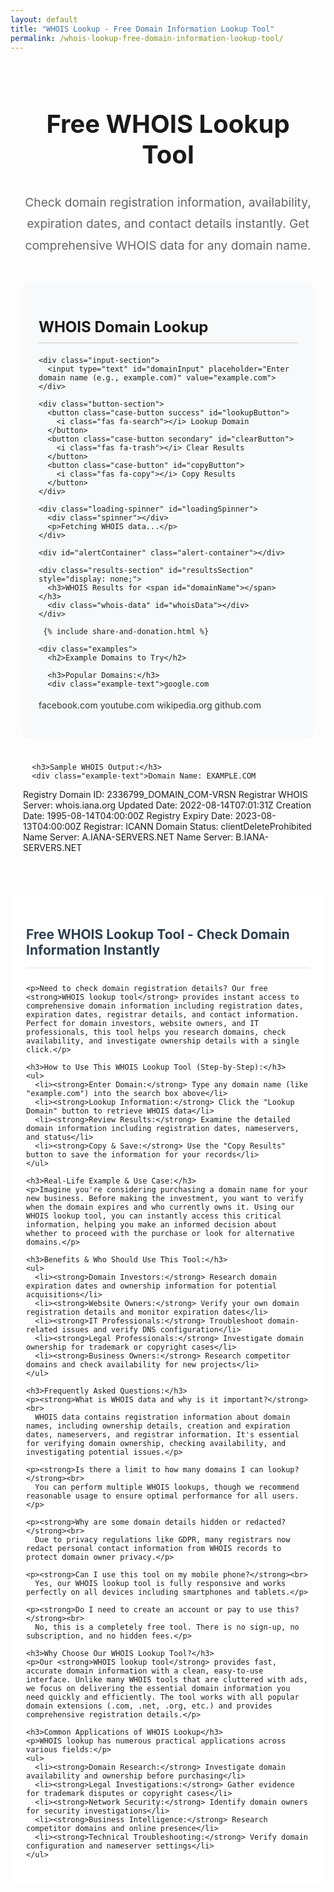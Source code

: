 ```yaml
---
layout: default
title: "WHOIS Lookup - Free Domain Information Lookup Tool"
permalink: /whois-lookup-free-domain-information-lookup-tool/
---
```


<meta charset="UTF-8">
<meta name="viewport" content="width=device-width, initial-scale=1.0">

<title>WHOIS Lookup - Free Domain Information Lookup Tool</title>

<meta name="description"
  content="Use our free WHOIS Lookup Tool to check domain ownership, registrar info, expiration date, DNS status & availability. Instant results — no signup required.">

<meta name="keywords"
  content="whois lookup, domain lookup, whois search, domain owner check, whois checker, domain registration info, is domain available, dns lookup, domain expiry checker">

<meta name="author" content="paramdip nath">
<meta name="robots" content="index, follow">

<!-- Open Graph Tags -->
<meta property="og:title" content="Free WHOIS Lookup Tool — Check Domain Information Easy">
<meta property="og:description" content="Find domain owner, registrar, availability & expiration instantly with free WHOIS lookup.">
<meta property="og:type" content="website">
<meta property="og:url" content="https://toolesy.com/whois-lookup-free-domain-information-lookup-tool/">

<!-- Twitter Card Tags -->
<meta name="twitter:card" content="summary_large_image">
<meta name="twitter:title" content="Free WHOIS Lookup Tool — Domain Owner, Registrar, Expiry Info">
<meta name="twitter:description" content="Check WHOIS data instantly — domain ownership, expiration, availability, DNS info & more.">


<!-- Font Awesome -->
<link rel="stylesheet" href="https://cdnjs.cloudflare.com/ajax/libs/font-awesome/6.4.0/css/all.min.css">

<style>
  /* WHOIS Lookup Styles */
  .converter-container {
    padding: 20px;
    max-width: 1200px;
    margin: 0 auto;
  }

  .converter-container h1 {
    color: var(--primary);
    text-align: center;
    margin-bottom: 15px;
    font-size: 2.5rem;
    border-bottom: 3px solid var(--primary);
    padding-bottom: 15px;
  }

  .welcome-message {
    text-align: center;
    font-size: 1.2rem;
    color: #666;
    margin-bottom: 40px;
    line-height: 1.8;
  }

  .converter-section {
    margin-bottom: 40px;
    padding: 25px;
    background: #f8f9fa;
    border-radius: 8px;
    border-left: 4px solid var(--primary);
  }

  .converter-section h2 {
    color: var(--primary);
    margin-bottom: 20px;
    font-size: 1.5rem;
    border-bottom: 2px solid #e0e0e0;
    padding-bottom: 10px;
    display: flex;
    justify-content: space-between;
    align-items: center;
  }

  .converter-section p {
    margin-bottom: 15px;
    line-height: 1.8;
    color: #333;
  }

  .input-section {
    margin: 20px 0;
  }

  .input-section input {
    width: 100%;
    padding: 18px;
    border: 2px solid #e0e6ed;
    border-radius: 10px;
    font-size: 16px;
    resize: vertical;
    font-family: inherit;
    transition: border-color 0.3s;
    margin-bottom: 15px;
  }

  .input-section input:focus {
    outline: none;
    border-color: var(--primary);
    box-shadow: 0 0 0 3px rgba(52, 152, 219, 0.2);
  }

  .button-section {
    display: grid;
    grid-template-columns: repeat(auto-fit, minmax(200px, 1fr));
    gap: 12px;
    margin: 25px 0;
  }

  .case-button {
    padding: 14px 10px;
    border: none;
    border-radius: 8px;
    background: var(--primary);
    color: white;
    font-size: 14px;
    font-weight: 600;
    cursor: pointer;
    transition: all 0.3s ease;
    text-align: center;
  }

  .case-button:hover {
    background: #2980b9;
    transform: translateY(-2px);
    box-shadow: 0 4px 10px rgba(0, 0, 0, 0.15);
  }

  .case-button:active {
    transform: translateY(0);
  }

  .case-button.success {
    background: var(--success);
  }

  .case-button.success:hover {
    background: #218838;
  }

  .case-button.secondary {
    background: #6c757d;
  }

  .case-button.secondary:hover {
    background: #5a6268;
  }

  .alert-container {
    margin-top: 20px;
    min-height: 50px;
  }

  .alert {
    padding: 14px 20px;
    border-radius: 8px;
    margin-bottom: 10px;
    font-weight: 500;
    display: flex;
    align-items: center;
    justify-content: space-between;
  }

  .alert-success {
    background-color: #d4edda;
    color: #155724;
    border: 1px solid #c3e6cb;
  }

  .alert-error {
    background-color: #f8d7da;
    color: #721c24;
    border: 1px solid #f5c6cb;
  }

  .alert .close {
    cursor: pointer;
    font-weight: bold;
  }

  .results-section {
    margin-top: 30px;
    padding: 20px;
    background: white;
    border-radius: 8px;
    border: 1px solid #e0e0e0;
  }

  .results-section h3 {
    color: var(--primary);
    margin-bottom: 15px;
    border-bottom: 1px solid #e0e0e0;
    padding-bottom: 10px;
  }

  .whois-data {
    background: #f8f9fa;
    padding: 15px;
    border-radius: 6px;
    border-left: 4px solid var(--primary);
    font-family: monospace;
    white-space: pre-wrap;
    max-height: 500px;
    overflow-y: auto;
  }

  .loading-spinner {
    display: none;
    text-align: center;
    padding: 20px;
  }

  .spinner {
    border: 4px solid #f3f3f3;
    border-top: 4px solid var(--primary);
    border-radius: 50%;
    width: 40px;
    height: 40px;
    animation: spin 2s linear infinite;
    margin: 0 auto;
  }

  @keyframes spin {
    0% { transform: rotate(0deg); }
    100% { transform: rotate(360deg); }
  }

  .content-placeholder {
    padding: 25px;
    background: white;
    border-radius: 12px;
    margin-top: 30px;
  }

  .content-placeholder ul {
    margin: 15px 0;
    padding-left: 30px;
  }

  .content-placeholder li {
    margin-bottom: 10px;
    line-height: 1.6;
    color: #555;
  }

  .content-placeholder h2 {
    color: #2c3e50;
    border-bottom: 2px solid #f0f0f0;
    padding-bottom: 15px;
    margin-bottom: 25px;
  }

  /* Responsive adjustments */
  @media (max-width: 768px) {
    .button-section {
      grid-template-columns: 1fr;
    }

    .case-button {
      font-size: 13px;
      padding: 12px 8px;
    }

    .converter-container {
      padding: 15px;
    }

    .converter-section {
      padding: 20px;
      margin-bottom: 30px;
    }

    .converter-container h1 {
      font-size: 2rem;
    }

    .converter-section h2 {
      font-size: 1.3rem;
    }

    .share-donation-section {
      flex-direction: column;
      align-items: stretch;
    }

    .share-buttons,
    .donation-buttons {
      justify-content: center;
    }
  }
</style>

<div class="converter-container">
  <h1>Free WHOIS Lookup Tool</h1>
  <p class="welcome-message">Check domain registration information, availability, expiration dates, and contact details instantly. Get comprehensive WHOIS data for any domain name.</p>

  <div class="converter-section">
    <h2>WHOIS Domain Lookup</h2>

    <div class="input-section">
      <input type="text" id="domainInput" placeholder="Enter domain name (e.g., example.com)" value="example.com">
    </div>

    <div class="button-section">
      <button class="case-button success" id="lookupButton">
        <i class="fas fa-search"></i> Lookup Domain
      </button>
      <button class="case-button secondary" id="clearButton">
        <i class="fas fa-trash"></i> Clear Results
      </button>
      <button class="case-button" id="copyButton">
        <i class="fas fa-copy"></i> Copy Results
      </button>
    </div>

    <div class="loading-spinner" id="loadingSpinner">
      <div class="spinner"></div>
      <p>Fetching WHOIS data...</p>
    </div>

    <div id="alertContainer" class="alert-container"></div>

    <div class="results-section" id="resultsSection" style="display: none;">
      <h3>WHOIS Results for <span id="domainName"></span></h3>
      <div class="whois-data" id="whoisData"></div>
    </div>

     {% include share-and-donation.html %}

    <div class="examples">
      <h2>Example Domains to Try</h2>
      
      <h3>Popular Domains:</h3>
      <div class="example-text">google.com
facebook.com
youtube.com
wikipedia.org
github.com</div>

      <h3>Sample WHOIS Output:</h3>
      <div class="example-text">Domain Name: EXAMPLE.COM
Registry Domain ID: 2336799_DOMAIN_COM-VRSN
Registrar WHOIS Server: whois.iana.org
Updated Date: 2022-08-14T07:01:31Z
Creation Date: 1995-08-14T04:00:00Z
Registry Expiry Date: 2023-08-13T04:00:00Z
Registrar: ICANN
Domain Status: clientDeleteProhibited
Name Server: A.IANA-SERVERS.NET
Name Server: B.IANA-SERVERS.NET</div>
    </div>
  </div>

  <!-- SEO Content Section -->
  <div class="content-placeholder">
    <h2>Free WHOIS Lookup Tool - Check Domain Information Instantly</h2>

    <p>Need to check domain registration details? Our free <strong>WHOIS lookup tool</strong> provides instant access to comprehensive domain information including registration dates, expiration dates, registrar details, and contact information. Perfect for domain investors, website owners, and IT professionals, this tool helps you research domains, check availability, and investigate ownership details with a single click.</p>

    <h3>How to Use This WHOIS Lookup Tool (Step-by-Step):</h3>
    <ul>
      <li><strong>Enter Domain:</strong> Type any domain name (like "example.com") into the search box above</li>
      <li><strong>Lookup Information:</strong> Click the "Lookup Domain" button to retrieve WHOIS data</li>
      <li><strong>Review Results:</strong> Examine the detailed domain information including registration dates, nameservers, and status</li>
      <li><strong>Copy & Save:</strong> Use the "Copy Results" button to save the information for your records</li>
    </ul>

    <h3>Real-Life Example & Use Case:</h3>
    <p>Imagine you're considering purchasing a domain name for your new business. Before making the investment, you want to verify when the domain expires and who currently owns it. Using our WHOIS lookup tool, you can instantly access this critical information, helping you make an informed decision about whether to proceed with the purchase or look for alternative domains.</p>

    <h3>Benefits & Who Should Use This Tool:</h3>
    <ul>
      <li><strong>Domain Investors:</strong> Research domain expiration dates and ownership information for potential acquisitions</li>
      <li><strong>Website Owners:</strong> Verify your own domain registration details and monitor expiration dates</li>
      <li><strong>IT Professionals:</strong> Troubleshoot domain-related issues and verify DNS configuration</li>
      <li><strong>Legal Professionals:</strong> Investigate domain ownership for trademark or copyright cases</li>
      <li><strong>Business Owners:</strong> Research competitor domains and check availability for new projects</li>
    </ul>

    <h3>Frequently Asked Questions:</h3>
    <p><strong>What is WHOIS data and why is it important?</strong><br>
      WHOIS data contains registration information about domain names, including ownership details, creation and expiration dates, nameservers, and registrar information. It's essential for verifying domain ownership, checking availability, and investigating potential issues.</p>

    <p><strong>Is there a limit to how many domains I can lookup?</strong><br>
      You can perform multiple WHOIS lookups, though we recommend reasonable usage to ensure optimal performance for all users.</p>

    <p><strong>Why are some domain details hidden or redacted?</strong><br>
      Due to privacy regulations like GDPR, many registrars now redact personal contact information from WHOIS records to protect domain owner privacy.</p>

    <p><strong>Can I use this tool on my mobile phone?</strong><br>
      Yes, our WHOIS lookup tool is fully responsive and works perfectly on all devices including smartphones and tablets.</p>

    <p><strong>Do I need to create an account or pay to use this?</strong><br>
      No, this is a completely free tool. There is no sign-up, no subscription, and no hidden fees.</p>

    <h3>Why Choose Our WHOIS Lookup Tool?</h3>
    <p>Our <strong>WHOIS lookup tool</strong> provides fast, accurate domain information with a clean, easy-to-use interface. Unlike many WHOIS tools that are cluttered with ads, we focus on delivering the essential domain information you need quickly and efficiently. The tool works with all popular domain extensions (.com, .net, .org, etc.) and provides comprehensive registration details.</p>

    <h3>Common Applications of WHOIS Lookup</h3>
    <p>WHOIS lookup has numerous practical applications across various fields:</p>
    <ul>
      <li><strong>Domain Research:</strong> Investigate domain availability and ownership before purchasing</li>
      <li><strong>Legal Investigations:</strong> Gather evidence for trademark disputes or copyright cases</li>
      <li><strong>Network Security:</strong> Identify domain owners for security investigations</li>
      <li><strong>Business Intelligence:</strong> Research competitor domains and online presence</li>
      <li><strong>Technical Troubleshooting:</strong> Verify domain configuration and nameserver settings</li>
    </ul>
  </div>
</div>

<script>
  document.addEventListener('DOMContentLoaded', function () {
    const domainInput = document.getElementById('domainInput');
    const lookupButton = document.getElementById('lookupButton');
    const clearButton = document.getElementById('clearButton');
    const copyButton = document.getElementById('copyButton');
    const loadingSpinner = document.getElementById('loadingSpinner');
    const resultsSection = document.getElementById('resultsSection');
    const domainName = document.getElementById('domainName');
    const whoisData = document.getElementById('whoisData');
    const alertContainer = document.getElementById('alertContainer');
    
    // Share buttons
    const shareFacebook = document.getElementById('shareFacebook');
    const shareTwitter = document.getElementById('shareTwitter');
    const shareLinkedIn = document.getElementById('shareLinkedIn');
    const sharePinterest = document.getElementById('sharePinterest');
    const shareReddit = document.getElementById('shareReddit');

    // API Configuration
    const API_KEY = 'X2b2H8-WjnhUgsxxQCBj7A';
    const API_URL = 'https://jsonwhoisapi.com/api/v1/whois';

    // Event listeners
    lookupButton.addEventListener('click', performLookup);
    clearButton.addEventListener('click', clearResults);
    copyButton.addEventListener('click', copyResults);
    
    domainInput.addEventListener('keypress', function(e) {
      if (e.key === 'Enter') {
        performLookup();
      }
    });

    // Share button functionality
    shareFacebook.addEventListener('click', function(e) {
      e.preventDefault();
      const url = encodeURIComponent(window.location.href);
      const text = encodeURIComponent("Check out this free WHOIS lookup tool for domain information!");
      window.open(`https://www.facebook.com/sharer/sharer.php?u=${url}&quote=${text}`, '_blank', 'width=600,height=400');
    });

    shareTwitter.addEventListener('click', function(e) {
      e.preventDefault();
      const url = encodeURIComponent(window.location.href);
      const text = encodeURIComponent("Free WHOIS Lookup Tool - Check domain information & availability instantly!");
      window.open(`https://twitter.com/intent/tweet?url=${url}&text=${text}`, '_blank', 'width=600,height=400');
    });

    shareLinkedIn.addEventListener('click', function(e) {
      e.preventDefault();
      const url = encodeURIComponent(window.location.href);
      const title = encodeURIComponent("Free WHOIS Lookup Tool");
      const summary = encodeURIComponent("Check domain registration information, availability, expiration dates, and contact details instantly.");
      window.open(`https://www.linkedin.com/sharing/share-offsite/?url=${url}&title=${title}&summary=${summary}`, '_blank', 'width=600,height=400');
    });

    sharePinterest.addEventListener('click', function(e) {
      e.preventDefault();
      const url = encodeURIComponent(window.location.href);
      const description = encodeURIComponent("Free WHOIS Lookup Tool - Check domain information & availability instantly!");
      window.open(`https://pinterest.com/pin/create/button/?url=${url}&description=${description}`, '_blank', 'width=600,height=400');
    });

    shareReddit.addEventListener('click', function(e) {
      e.preventDefault();
      const url = encodeURIComponent(window.location.href);
      const title = encodeURIComponent("Free WHOIS Lookup Tool - Check domain information & availability instantly!");
      window.open(`https://www.reddit.com/submit?url=${url}&title=${title}`, '_blank', 'width=600,height=400');
    });

    async function performLookup() {
      const domain = domainInput.value.trim();
      
      if (!domain) {
        showAlert('Please enter a domain name.', 'error');
        return;
      }

      // Validate domain format
      if (!isValidDomain(domain)) {
        showAlert('Please enter a valid domain name (e.g., example.com).', 'error');
        return;
      }

      loadingSpinner.style.display = 'block';
      resultsSection.style.display = 'none';

      try {
        const response = await fetch(`${API_URL}?identifier=${encodeURIComponent(domain)}`, {
          headers: {
            'Authorization': `Bearer ${API_KEY}`
          }
        });

        if (!response.ok) {
          throw new Error(`API request failed with status ${response.status}`);
        }

        const data = await response.json();
        displayResults(domain, data);
        showAlert('WHOIS data retrieved successfully!', 'success');
        
      } catch (error) {
        console.error('Error:', error);
        showAlert('Failed to retrieve WHOIS data. Please try again.', 'error');
        // Display sample data for demonstration
        displaySampleResults(domain);
      } finally {
        loadingSpinner.style.display = 'none';
      }
    }

    function displayResults(domain, data) {
      domainName.textContent = domain;
      
      // Format the WHOIS data for display
      let formattedData = '';
      
      if (data.name) formattedData += `Domain Name: ${data.name}\n`;
      if (data.created) formattedData += `Creation Date: ${formatDate(data.created)}\n`;
      if (data.expires) formattedData += `Expiration Date: ${formatDate(data.expires)}\n`;
      if (data.changed) formattedData += `Last Updated: ${formatDate(data.changed)}\n`;
      if (data.registrar) formattedData += `Registrar: ${data.registrar}\n`;
      if (data.status) formattedData += `Domain Status: ${Array.isArray(data.status) ? data.status.join(', ') : data.status}\n`;
      
      if (data.nameservers && Array.isArray(data.nameservers)) {
        formattedData += `Name Servers:\n`;
        data.nameservers.forEach(ns => {
          formattedData += `  ${ns}\n`;
        });
      }
      
      if (data.contacts) {
        if (data.contacts.owner) {
          formattedData += `\nRegistrant Contact:\n`;
          formattedData += formatContact(data.contacts.owner);
        }
        if (data.contacts.admin) {
          formattedData += `\nAdmin Contact:\n`;
          formattedData += formatContact(data.contacts.admin);
        }
        if (data.contacts.tech) {
          formattedData += `\nTechnical Contact:\n`;
          formattedData += formatContact(data.contacts.tech);
        }
      }
      
      whoisData.textContent = formattedData || 'No WHOIS data available for this domain.';
      resultsSection.style.display = 'block';
    }

    function displaySampleResults(domain) {
      // Display sample data when API fails (for demonstration)
      domainName.textContent = domain;
      
      const sampleData = `Domain Name: ${domain}
Registry Domain ID: 1234567_DOMAIN_COM-VRSN
Registrar WHOIS Server: whois.example-registrar.com
Updated Date: 2023-01-15T10:30:00Z
Creation Date: 2020-03-20T08:00:00Z
Registry Expiry Date: 2024-03-20T08:00:00Z
Registrar: Example Registrar Inc.
Registrar IANA ID: 1234
Domain Status: ok
Name Server: NS1.EXAMPLE-DNS.COM
Name Server: NS2.EXAMPLE-DNS.COM

Registrant Contact:
  Name: John Doe
  Organization: Example Inc.
  Street: 123 Main Street
  City: New York
  State: NY
  Postal Code: 10001
  Country: US
  Phone: +1.5551234567
  Email: john.doe@example.com

This is sample data. Actual WHOIS lookup requires a valid API key and subscription.`;
      
      whoisData.textContent = sampleData;
      resultsSection.style.display = 'block';
      showAlert('Displaying sample data. For real WHOIS lookups, ensure you have a valid API subscription.', 'error');
    }

    function formatDate(dateString) {
      if (!dateString) return 'N/A';
      try {
        return new Date(dateString).toLocaleString();
      } catch (e) {
        return dateString;
      }
    }

    function formatContact(contact) {
      if (!contact) return '  Information not available\n';
      
      let formatted = '';
      if (contact.name) formatted += `  Name: ${contact.name}\n`;
      if (contact.organization) formatted += `  Organization: ${contact.organization}\n`;
      if (contact.street) formatted += `  Street: ${contact.street}\n`;
      if (contact.city) formatted += `  City: ${contact.city}\n`;
      if (contact.state) formatted += `  State: ${contact.state}\n`;
      if (contact.postalCode) formatted += `  Postal Code: ${contact.postalCode}\n`;
      if (contact.country) formatted += `  Country: ${contact.country}\n`;
      if (contact.phone) formatted += `  Phone: ${contact.phone}\n`;
      if (contact.fax) formatted += `  Fax: ${contact.fax}\n`;
      if (contact.email) formatted += `  Email: ${contact.email}\n`;
      
      return formatted || '  Information not available\n';
    }

    function clearResults() {
      domainInput.value = '';
      resultsSection.style.display = 'none';
      alertContainer.innerHTML = '';
      showAlert('Results cleared.', 'success');
    }

    function copyResults() {
      if (!whoisData.textContent) {
        showAlert('No results to copy.', 'error');
        return;
      }

      navigator.clipboard.writeText(whoisData.textContent).then(() => {
        showAlert('WHOIS data copied to clipboard!', 'success');
      }).catch(err => {
        showAlert('Failed to copy data: ' + err, 'error');
      });
    }

    function isValidDomain(domain) {
      const domainRegex = /^[a-zA-Z0-9]([a-zA-Z0-9-]{0,61}[a-zA-Z0-9])?(\.[a-zA-Z]{2,})+$/;
      return domainRegex.test(domain);
    }

    function showAlert(message, type) {
      const alertDiv = document.createElement('div');
      alertDiv.className = `alert alert-${type}`;
      alertDiv.innerHTML = `
        ${message}
        <span class="close">&times;</span>
      `;

      alertContainer.innerHTML = '';
      alertContainer.appendChild(alertDiv);

      // Add close functionality
      alertDiv.querySelector('.close').addEventListener('click', function () {
        alertDiv.remove();
      });

      setTimeout(() => {
        if (alertDiv.parentNode) {
          alertDiv.remove();
        }
      }, 5000);
    }
  });
</script>